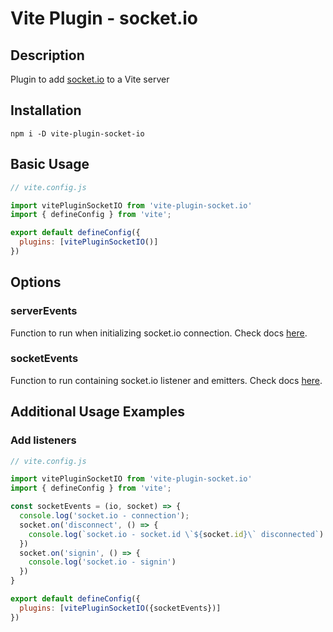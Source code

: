 # Vite Plugin - socket.io

## Description
Plugin to add [socket.io](https://socket.io/) to a Vite server

## Installation
```
npm i -D vite-plugin-socket-io
```

## Basic Usage
```js
// vite.config.js

import vitePluginSocketIO from 'vite-plugin-socket.io'
import { defineConfig } from 'vite';

export default defineConfig({
  plugins: [vitePluginSocketIO()]
})
```

## Options
### serverEvents
Function to run when initializing socket.io connection.  Check docs [here](./serverEvents/).
### socketEvents
Function to run containing socket.io listener and emitters.  Check docs [here](./socketEvents/).

## Additional Usage Examples
### Add listeners

```js
// vite.config.js

import vitePluginSocketIO from 'vite-plugin-socket.io'
import { defineConfig } from 'vite';

const socketEvents = (io, socket) => {
  console.log('socket.io - connection');
  socket.on('disconnect', () => {
    console.log(`socket.io - socket.id \`${socket.id}\` disconnected`)
  })
  socket.on('signin', () => {
    console.log('socket.io - signin')
  })
}

export default defineConfig({
  plugins: [vitePluginSocketIO({socketEvents})]
})
```

